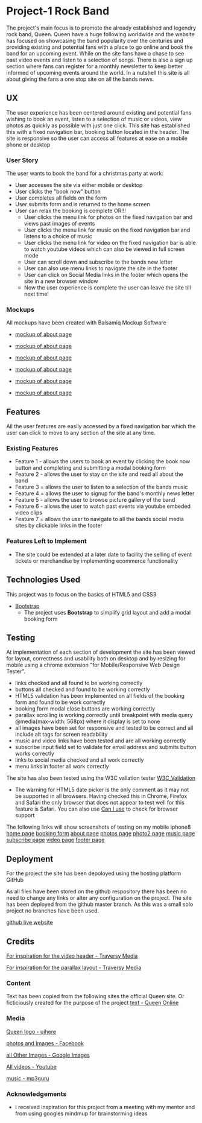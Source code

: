 # Project-1 Rock Band

<!-- One or two paragraphs providing an overview of your project.

Essentially, this part is your sales pitch. -->

The project's main focus is to promote the already established and legendry rock band, Queen.  Queen have a huge following worldwide and the website has focused on showcasing the band popularity over the centuries and providing existing and potential fans with a place to go online and book the band for an upcoming event.  While on the site fans have a chase to see past video events and listen to a selection of songs.  There is also a sign up section where fans can register for a monthly newsletter to keep better informed of upcoming events around the world.  In a nutshell this site is all about giving the fans a one stop site on all the bands news.
 
## UX
 
<!-- Use this section to provide insight into your UX process, focusing on who this website is for, what it is that they want to achieve and how your project is the best way to help them achieve these things. 

In particular, as part of this section we recommend that you provide a list of User Stories, with the following general structure:
- As a user type, I want to perform an action, so that I can achieve a goal.

This section is also where you would share links to any wireframes, mockups, diagrams etc. that you created as part of the design process. These files should themselves either be included in the project itself (in an separate directory), or just hosted elsewhere online and can be in any format that is viewable inside the browser. -->
The user experience has been centered around existing and potential fans wishing to book an event, listen to a selection of music or videos, view photos as quickly as possible with just one click.  This site has established this with a fixed navigation bar, booking button located in the header.  The site is responsive so the user can access all features at ease on a mobile phone or desktop

### User Story

The user wants to book the band for a christmas party at work:

- User accesses the site via either mobile or desktop
- User clicks the "book now" button
- User completes all fields on the form
- User submits form and is returned to the home screen
- User can relax the booking is complete OR!!!
    - User clicks the menu link for photos on the fixed navigation bar and views past images of events
    - User clicks the menu link for music on the fixed navigation bar and listens to a choice of music
    - User clicks the menu link for video on the fixed navigation bar is able to watch youtube videos which can also be viewed in full screen mode
    - User can scroll down and subscribe to the bands new letter
    - User can also use menu links to navigate the site in the footer
    - User can click on Social Media links in the footer which opens the site in a new browser window
    - Now the user experience is complete the user can leave the site till next time!


### Mockups

All mockups have been created with Balsamiq Mockup Software

- [mockup of about page](assets/mockups/home-mockup.jpg)

- [mockup of about page](assets/mockups/about-mockup.jpg)

- [mockup of about page](assets/mockups/photos-mockup.jpg)

- [mockup of about page](assets/mockups/subscribe-mockup.jpg)

- [mockup of about page](assets/mockups/music-mockup.jpg)

- [mockup of about page](assets/mockups/video-mockup.jpg)


## Features

<!-- In this section, you should go over the different parts of your project, and describe each in a sentence or so. -->
All the user features are easily accessed by a fixed navigation bar which the user can click to move to any section of the site at any time. 

### Existing Features
<!-- - Feature 1 - allows users X to achieve Y, by having them fill out Z -->

<!-- For some/all of your features, you may choose to reference the specific project files that implement them, although this is entirely optional. -->

<!-- In addition, you may also use this section to discuss plans for additional features to be implemented in the future: -->

- Feature 1 - allows the users to book an event by clicking the book now button and completing and submitting a modal booking form 
- Feature 2 - allows the user to stay on the site and read all about the band
- Feature 3 = allows the user to listen to a selection of the bands music
- Feature 4 = allows the user to signup for the band's monthly news letter
- Feature 5 - allows the user to browse picture gallery of the band
- Feature 6 - allows the user to watch past events via youtube embeded video clips
- Feature 7 = allows the user to navigate to all the bands social media sites by clickable links in the footer  

### Features Left to Implement

- The site could be extended at a later date to facility the selling of event tickets or merchandise by implementing ecommerce functionality

## Technologies Used

<!-- In this section, you should mention all of the languages, frameworks, libraries, and any other tools that you have used to construct this project. For each, provide its name, a link to its official site and a short sentence of why it was used. -->
This project was to focus on the basics of HTML5 and CSS3

- [Bootstrap](https://getbootstrap.com/)
    - The project uses **Bootstrap** to simplify grid layout and add a modal booking form


## Testing

<!-- In this section, you need to convince the assessor that you have conducted enough testing to legitimately believe that the site works well. Essentially, in this part you will want to go over all of your user stories from the UX section and ensure that they all work as intended, with the project providing an easy and straightforward way for the users to achieve their goals.

Whenever it is feasible, prefer to automate your tests, and if you've done so, provide a brief explanation of your approach, link to the test file(s) and explain how to run them.

For any scenarios that have not been automated, test the user stories manually and provide as much detail as is relevant. A particularly useful form for describing your testing process is via scenarios, such as:

1. Contact form:
    1. Go to the "Contact Us" page
    2. Try to submit the empty form and verify that an error message about the required fields appears
    3. Try to submit the form with an invalid email address and verify that a relevant error message appears
    4. Try to submit the form with all inputs valid and verify that a success message appears.

In addition, you should mention in this section how your project looks and works on different browsers and screen sizes.

You should also mention in this section any interesting bugs or problems you discovered during your testing, even if you haven't addressed them yet.

If this section grows too long, you may want to split it off into a separate file and link to it from here. -->
At implementation of each section of development the site has been viewed for layout, correctness and usability both on desktop and by resizing for mobile using a chrome extension "for Mobile/Responsive Web Design Tester".

- links checked and all found to be working correctly
- buttons all checked and found to be working correctly
- HTML5 validation has been implemented on all fields of the booking form and found to be work correctly
- booking form modal close buttons are working correctly
- parallax scrolling is working correctly until breakpoint with media query @media(max-width: 568px) where it display is set to none
- all images have been set for responsive and tested to be correct and all include alt tags for screen readability
- music and video links have been tested and are all working correctly
- subscribe input field set to validate for email address and submits button works correctly
- links to social media checked and all work correctly
- menu links in footer all work correctly

The site has also been tested using the W3C valiation tester [W3C_Validation](assets/testing/w3c-validation.png)
- The warning for HTML5 date picker is the only comment as it may not be supported in all browsers.  Having checked this in Chrome, Firefox and Safari the only browser that does not appear to test well for this feature is Safari.  You can also use [Can I use](https://caniuse.com) to check for browser support

The following links will show screenshots of testing on my mobile iphone8
[home page](assets/testing/home-screen.jpg)
[booking form](assets/testing/booking-form.jpg)
[about page](assets/testing/about.jpg)
[photos page](assets/testing/photos.jpg)
[photo2 page](assets/testing/photo2.jpg)
[music page](assets/testing/music.jpg)
[subscribe page](assets/testing/subscribe.jpg)
[video page](assets/testing/video.jpg)
[footer page](assets/testing/footer.jpg)

## Deployment

<!-- This section should describe the process you went through to deploy the project to a hosting platform (e.g. GitHub Pages or Heroku).

In particular, you should provide all details of the differences between the deployed version and the development version, if any, including:
- Different values for environment variables (Heroku Config Vars)?
- Different configuration files?
- Separate git branch?

In addition, if it is not obvious, you should also describe how to run your code locally. -->
For the project the site has been depoloyed using the hosting platform GitHub

As all files have been stored on the github respository there has been no need to change any links or alter any configuration on the project.  The site has been deployed from the github master branch.  As this was a small solo project no branches have been used.

[github live website](https://jacqueline-walsh.github.io/queen/index.html)

## Credits

[For inspiration for the video header - Traversy Media](https://www.youtube.com/watch?v=Xy3GlrddZFI)

[For inspiration for the parallax layout - Traversy Media](https://www.youtube.com/watch?v=JttTcnidSdQ)

### Content
<!-- - The text for section Y was copied from the [Wikipedia article Z](https://en.wikipedia.org/wiki/Z) -->
Text has been copied from the following sites the official Queen site. Or ficticiously created for the purpose of the project
[text - Queen Online](http://www.queenonline.com)



### Media
<!-- - The photos used in this site were obtained from ... -->

[Queen logo - uihere](https://www.uihere.com/free-cliparts/queen-musician-rock-logo-queen-band-7198373/download)

[photos and Images - Facebook](https://www.facebook.com/Queen/)

[all Other Images - Google Images](https://https://www.google.com/search?biw=2560&bih=1266&tbm=isch&sa=1&ei=EFsfXaKKK66DhbIP-5aKwAM&q=Queen+%28band%29&oq=Queen+%28band%29&gs_l=img.12...0.0..32444...0.0..0.0.0.......0......gws-wiz-img.JdKNx1SR3MU)

[All videos - Youtube](https://www.youtube.com/results?search_query=queen)

[music - mp3guru](https://mp3guru.icu)

### Acknowledgements

- I received inspiration for this project from a meeting with my mentor and from using googles mindmup for brainstorming ideas